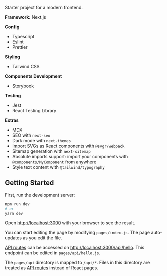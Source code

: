 Starter project for a modern frontend.

**Framework:** Next.js

**Config**
- Typescript
- Eslint
- Prettier

**Styling**
- Tailwind CSS

**Components Development**
- Storybook

**Testing**
- Jest
- React Testing Library

**Extras**
- MDX
- SEO with `next-seo`
- Dark mode with `next-themes`
- Import SVGs as React components with `@svgr/webpack`
- Sitemap generation with `next-sitemap`
- Absolute imports support: import your components with `@components/MyComponent` from anywhere
- Style text content with `@tailwind/typography`


## Getting Started

First, run the development server:

```bash
npm run dev
# or
yarn dev
```

Open [http://localhost:3000](http://localhost:3000) with your browser to see the result.

You can start editing the page by modifying `pages/index.js`. The page auto-updates as you edit the file.

[API routes](https://nextjs.org/docs/api-routes/introduction) can be accessed on [http://localhost:3000/api/hello](http://localhost:3000/api/hello). This endpoint can be edited in `pages/api/hello.js`.

The `pages/api` directory is mapped to `/api/*`. Files in this directory are treated as [API routes](https://nextjs.org/docs/api-routes/introduction) instead of React pages.
